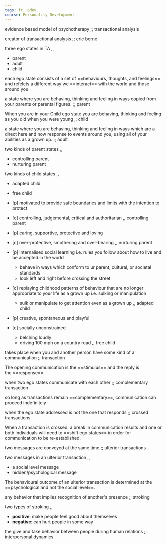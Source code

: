 ```yaml
---
tags: fc, pdev
course: Personality Development
---
```


evidence based model of psychotherapy ;; transactional analysis

creator of transactional analysis ;; eric berne

three ego states in TA
,,
- parent
- adult
- child

each ego state consists of a set of ==behaviours, thoughts, and feelings== and refelcts a different way we ==interact== with the world and those around you

a state where you are behaving, thinking and feeling in ways copied from your parents or parental figures. ;; parent

When you are in your Child ego state you are behaving, thinking and feeling as you did when you were young ;; child

a state where you are behaving, thinking and feeling in ways which are a direct here and now response to events around you, using all of your abilities as a grown up. ;; adult

two kinds of parent states
,,
- controlling parent
- nurturing parent

two kinds of child states
,,
- adapted child
- free child

- [p] motivated to provide safe boundaries and limits with the intention to protect
- [c] controlling, judgemental, critical and authoritarian
,,
controlling parent

- [p] caring, supportive, protective and loving
- [c] over-protective, smothering and over-bearing
,,
nurturing parent

- [p] internalised social learning i.e. rules you follow about how to live and be accepted in the world
	- behave in ways which conform to ur parent, cultural, or societal standards
	- look left and right before crossing the street
- [c] replaying childhood patterns of behaviour that are no longer appropriate to your life as a grown up i.e. sulking or manipulation
	- sulk or manipulate to get attention even as a grown up
,,
adapted child

- [p] creative, spontaneous and playful
- [c] socially unconstrained
    - belching loudly
    - driving 100 mph on a country road
,,
free child

takes place when you and another person have some kind of a communication ;; transaction

The opening communication is the ==stimulus== and the reply is the ==response==

when two ego states communicate with each other ;; complementary transaction

so long as transactions remain ==complementary==, communication can proceed indefinitely

when the ego state addressed is not the one that responds ;; crossed transactions

When a transaction is crossed, a break in communication results and one or both individuals will need to ==shift ego states== in order for communication to be re-established.

two messages are conveyed at the same time ;; ulterior transactions

two messages in an ulterior transaction
,,
- a social level message
- hidden/psychological message

The behavioural outcome of an ulterior transaction is determined at the ==psychological and not the social level==.

any behavior that implies recognition of another's presence ;; stroking

two types of stroking
,,
- **positive**: make people feel good about themselves
- **negative**: can hurt people in some way

the give and take behavior between people during human relations ;; interpersonal dynamics